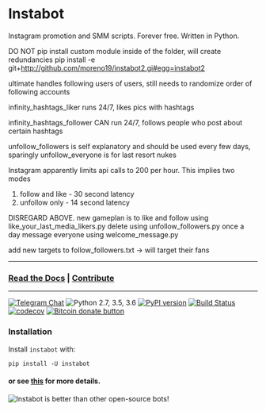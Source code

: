 # Instabot

Instagram promotion and SMM scripts.
Forever free. Written in Python.

DO NOT pip install custom module inside of the folder, will create redundancies
pip install -e git+http://github.com/moreno19/instabot2.gi#egg=instabot2

ultimate handles following users of users, still needs to randomize order of following accounts

infinity_hashtags_liker runs 24/7, likes pics with hashtags

infinity_hashtags_follower CAN run 24/7, follows people who post about certain hashtags

unfollow_followers is self explanatory and should be used every few days, sparingly
unfollow_everyone is for last resort nukes


Instagram apparently limits api calls to 200 per hour. This implies two modes
1. follow and like - 30 second latency
2. unfollow only - 14 second latency

DISREGARD ABOVE. 
new gameplan is to like and follow using like_your_last_media_likers.py
delete using unfollow_followers.py
once a day message everyone using welcome_message.py

add new targets to follow_followers.txt -> will target their fans

---
### [Read the Docs](https://instagrambot.github.io/docs/) | [Contribute](https://github.com/instagrambot/docs/blob/master/CONTRIBUTING.md)
---

[![Telegram Chat](https://img.shields.io/badge/chat%20on-Telegram-blue.svg)](https://t.me/instabotproject)
![Python 2.7, 3.5, 3.6](https://img.shields.io/badge/python-2.7%2C%203.5%2C%203.6-blue.svg)
[![PyPI version](https://badge.fury.io/py/instabot.svg)](https://badge.fury.io/py/instabot)
[![Build Status](https://travis-ci.org/instagrambot/instabot.svg?branch=master)](https://travis-ci.org/instagrambot/instabot)
[![codecov](https://codecov.io/gh/instagrambot/instabot/branch/master/graph/badge.svg)](https://codecov.io/gh/instagrambot/instabot)
<span class="badge-bitcoin"><a href="https://github.com/instagrambot/instabot/blob/master/.github/DONATE_BITCOIN.md" title="Donate once-off to this project using Bitcoin"><img src="https://img.shields.io/badge/bitcoin-donate-yellow.svg" alt="Bitcoin donate button" /></a></span>

### Installation
Install `instabot` with:
```
pip install -U instabot
```
#### or see [this](https://instagrambot.github.io/docs/en/#installation) for more details.



![Instabot is better than other open-source bots!](https://github.com/instagrambot/docs/blob/master/img/instabot_3_bots.png "Instabot is better than other open-source bots!")
